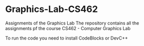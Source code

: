# Graphics-Lab-CS462
Assignments of the Graphics Lab
The repository contains all the assignments pf the course CS462 - Computer Graphics Lab

To run the code you need to install CodeBlocks or DevC++
